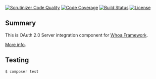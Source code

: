[![Scrutinizer Code Quality](https://scrutinizer-ci.com/g/whoa-php-dist/passport/badges/quality-score.png?b=master)](https://scrutinizer-ci.com/g/whoa-php-dist/passport/?branch=master)
[![Code Coverage](https://scrutinizer-ci.com/g/whoa-php-dist/passport/badges/coverage.png?b=master)](https://scrutinizer-ci.com/g/whoa-php-dist/passport/?branch=master)
[![Build Status](https://travis-ci.org/whoa-php-dist/passport.svg?branch=master)](https://travis-ci.org/whoa-php-dist/passport)
[![License](https://img.shields.io/github/license/whoa-php/framework.svg)](https://packagist.org/packages/whoa-php/framework)

## Summary

This is OAuth 2.0 Server integration component for [Whoa Framework](https://github.com/whoa-php/framework).

[More info](https://github.com/whoa-php/framework).

## Testing

```bash
$ composer test
```

